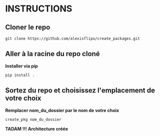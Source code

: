 # INSTRUCTIONS
## Cloner le repo 
`git clone https://github.com/alexisflipo/create_packages.git`

## Aller à la racine du repo cloné 

**Installer via pip**

`pip install .`

## Sortez du repo et choisissez l'emplacement de votre choix

**Remplacer nom_du_dossier par le nom de votre choix**

`create_pkg nom_du_dossier`

**TADAM !!! Architecture créée**
